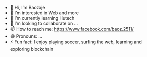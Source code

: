 - 👋 Hi, I’m Baozxje
- 👀 I’m interested in Web and more
- 🌱 I’m currently learning Hutech
- 💞️ I’m looking to collaborate on ...
- 📫 How to reach me: https://www.facebook.com/baoz.2511/ 
- 😄 Pronouns: ...
- ⚡ Fun fact: I enjoy playing soccer, surfing the web, learning and exploring blockchain

<!---
Baozxje/Baozxje is a ✨ special ✨ repository because its `README.md` (this file) appears on your GitHub profile.
You can click the Preview link to take a look at your changes.
--->
